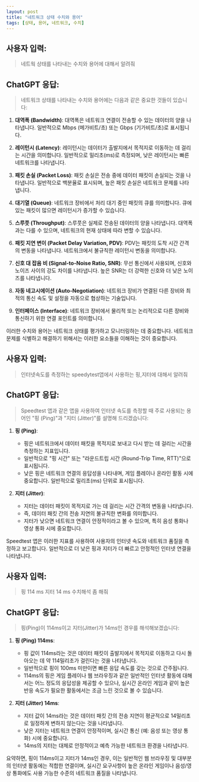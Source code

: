 ```yaml
---
layout: post
title: "네트워크 상태 수치와 용어"
tags: [상태, 용어, 네트워크, 수치]
---
```


## 사용자 입력:
> 네트웍 상태를 나타내는 수치와 용어에 대해서 알려줘

## ChatGPT 응답:
> 네트워크 상태를 나타내는 수치와 용어에는 다음과 같은 중요한 것들이 있습니다:

1. **대역폭 (Bandwidth)**: 대역폭은 네트워크 연결이 전송할 수 있는 데이터의 양을 나타냅니다. 일반적으로 Mbps (메가비트/초) 또는 Gbps (기가비트/초)로 표시됩니다.

2. **레이턴시 (Latency)**: 레이턴시는 데이터가 출발지에서 목적지로 이동하는 데 걸리는 시간을 의미합니다. 일반적으로 밀리초(ms)로 측정되며, 낮은 레이턴시는 빠른 네트워크를 나타냅니다.

3. **패킷 손실 (Packet Loss)**: 패킷 손실은 전송 중에 데이터 패킷이 손실되는 것을 나타냅니다. 일반적으로 백분율로 표시되며, 높은 패킷 손실은 네트워크 문제를 나타냅니다.

4. **대기열 (Queue)**: 네트워크 장비에서 처리 대기 중인 패킷의 큐를 의미합니다. 큐에 있는 패킷이 많으면 레이턴시가 증가할 수 있습니다.

5. **스루풋 (Throughput)**: 스루풋은 실제로 전송된 데이터의 양을 나타냅니다. 대역폭과는 다를 수 있으며, 네트워크의 현재 상태에 따라 변할 수 있습니다.

6. **패킷 지연 변이 (Packet Delay Variation, PDV)**: PDV는 패킷의 도착 시간 간격의 변동을 나타냅니다. 네트워크에서 불규칙한 레이턴시 변동을 의미합니다.

7. **신호 대 잡음 비 (Signal-to-Noise Ratio, SNR)**: 무선 통신에서 사용되며, 신호와 노이즈 사이의 강도 차이를 나타냅니다. 높은 SNR는 더 강력한 신호와 더 낮은 노이즈를 나타냅니다.

8. **자동 네고시에이션 (Auto-Negotiation)**: 네트워크 장비가 연결된 다른 장비와 최적의 통신 속도 및 설정을 자동으로 협상하는 기술입니다.

9. **인터페이스 (Interface)**: 네트워크 장비에서 물리적 또는 논리적으로 다른 장비와 통신하기 위한 연결 포인트를 의미합니다.

이러한 수치와 용어는 네트워크 상태를 평가하고 모니터링하는 데 중요합니다. 네트워크 문제를 식별하고 해결하기 위해서는 이러한 요소들을 이해하는 것이 중요합니다.

## 사용자 입력:
> 인터넷속도를 측정하는 speedytest앱에서 사용하는 핑,지터에 대해서 알려줘

## ChatGPT 응답:
> Speedtest 앱과 같은 앱을 사용하여 인터넷 속도를 측정할 때 주로 사용되는 용어인 "핑 (Ping)"과 "지터 (Jitter)"를 설명해 드리겠습니다:

1. **핑 (Ping)**:
   - 핑은 네트워크에서 데이터 패킷을 목적지로 보내고 다시 받는 데 걸리는 시간을 측정하는 지표입니다.
   - 일반적으로 "핑 시간" 또는 "라운드트립 시간 (Round-Trip Time, RTT)"으로 표시됩니다.
   - 낮은 핑은 네트워크 연결의 응답성을 나타내며, 게임 플레이나 온라인 활동 시에 중요합니다. 일반적으로 밀리초(ms) 단위로 표시됩니다.

2. **지터 (Jitter)**:
   - 지터는 데이터 패킷이 목적지로 가는 데 걸리는 시간 간격의 변동을 나타냅니다.
   - 즉, 데이터 패킷 간의 전송 지연의 불규칙한 변화를 의미합니다.
   - 지터가 낮으면 네트워크 연결이 안정적이라고 볼 수 있으며, 특히 음성 통화나 영상 통화 시에 중요합니다.

Speedtest 앱은 이러한 지표를 사용하여 사용자의 인터넷 속도와 네트워크 품질을 측정하고 보고합니다. 일반적으로 더 낮은 핑과 지터가 더 빠르고 안정적인 인터넷 연결을 나타냅니다.

## 사용자 입력:
> 핑 114 ms 지터 14 ms 수치해석 좀 해줘

## ChatGPT 응답:
> 핑(Ping)이 114ms이고 지터(Jitter)가 14ms인 경우를 해석해보겠습니다:

1. **핑 (Ping) 114ms**:
   - 핑 값이 114ms라는 것은 데이터 패킷이 출발지에서 목적지로 이동하고 다시 돌아오는 데 약 114밀리초가 걸린다는 것을 나타냅니다.
   - 일반적으로 핑이 100ms 미만이면 빠른 응답 속도를 갖는 것으로 간주됩니다.
   - 114ms의 핑은 게임 플레이나 웹 브라우징과 같은 일반적인 인터넷 활동에 대해서는 어느 정도의 응답성을 제공할 수 있으나, 실시간 온라인 게임과 같이 높은 반응 속도가 필요한 활동에서는 조금 느린 것으로 볼 수 있습니다.

2. **지터 (Jitter) 14ms**:
   - 지터 값이 14ms라는 것은 데이터 패킷 간의 전송 지연이 평균적으로 14밀리초로 일정하게 변하지 않는다는 것을 나타냅니다.
   - 낮은 지터는 네트워크 연결이 안정적이며, 실시간 통신 (예: 음성 또는 영상 통화) 시에 중요합니다.
   - 14ms의 지터는 대체로 안정적이고 예측 가능한 네트워크 환경을 나타냅니다.

요약하면, 핑이 114ms이고 지터가 14ms인 경우, 이는 일반적인 웹 브라우징 및 대부분의 인터넷 활동에는 적합한 연결이며, 실시간 요구사항이 높은 온라인 게임이나 음성/영상 통화에도 사용 가능한 수준의 네트워크 품질을 나타냅니다.

